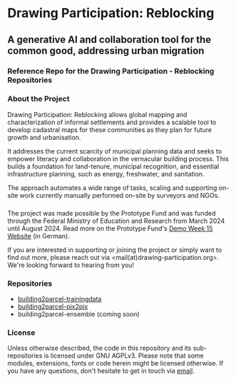 # Drawing Participation: Reblocking
## A generative AI and collaboration tool for the common good, addressing urban migration
### Reference Repo for the Drawing Participation - Reblocking Repositories

### About the Project
Drawing Participation: Reblocking allows global mapping and characterization of informal settlements and provides a scalable tool to develop cadastral maps for these communities as they plan for future growth and urbanisation.

It addresses the current scarcity of municipal planning data and seeks to empower literacy and collaboration in the vernacular building process. This builds a foundation for land-tenure, municipal recognition, and essential infrastructure planning, such as energy, freshwater, and sanitation.

The approach automates a wide range of tasks, scaling and supporting on-site work currently manually performed on-site by surveyors and NGOs.

### 
The project was made possible by the Prototype Fund and was funded through the Federal Ministry of Education and Research from March 2024 until August 2024. Read more on the Prototype Fund's [Demo Week 15 Website](https://prototypefund.de/project/million-neighborhoods-re-blocking/) (in German).

If you are interested in supporting or joining the project or simply want to find out more, please reach out via <mail(at)drawing-participation.org>. We're looking forward to hearing from you!

### Repositories
- [building2parcel-trainingdata](https://github.com/scalable-design-participation-lab/building2parcel-trainingdata)  
- [building2parcel-pix2pix](https://github.com/scalable-design-participation-lab/building2parcel-pix2pix)  
- building2parcel-ensemble (coming soon)

### License
Unless otherwise described, the code in this repository and its sub-repositories is licensed under GNU AGPLv3. Please note that some modules, extensions, fonts or code herein might be licensed otherwise. If you have any questions, don't hesitate to get in touch via [email](mailto:mail@drawing-participation.org).
